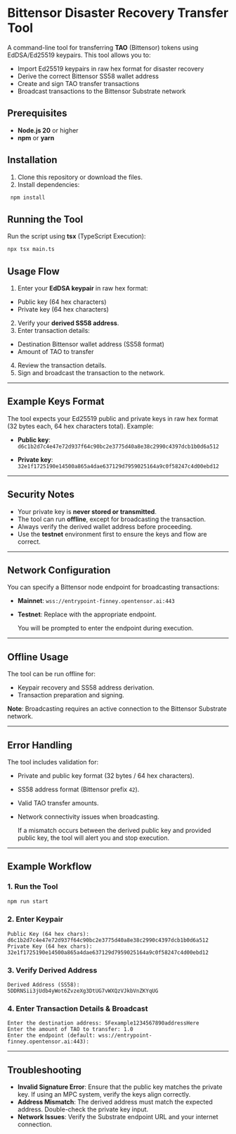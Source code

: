 # Bittensor Disaster Recovery Transfer Tool

A command-line tool for transferring **TAO** (Bittensor) tokens using EdDSA/Ed25519 keypairs. This tool allows you to:
  - Import Ed25519 keypairs in raw hex format for disaster recovery
- Derive the correct Bittensor SS58 wallet address
- Create and sign TAO transfer transactions
- Broadcast transactions to the Bittensor Substrate network

## Prerequisites

- **Node.js 20** or higher
- **npm** or **yarn**

## Installation

1. Clone this repository or download the files.
2. Install dependencies:
  ```bash
   npm install
   ```

## Running the Tool

Run the script using **tsx** (TypeScript Execution):

```bash
npx tsx main.ts
```

## Usage Flow

1. Enter your **EdDSA keypair** in raw hex format:
  - Public key (64 hex characters)
- Private key (64 hex characters)
2. Verify your **derived SS58 address**.
3. Enter transaction details:
  - Destination Bittensor wallet address (SS58 format)
- Amount of TAO to transfer
4. Review the transaction details.
5. Sign and broadcast the transaction to the network.

---

## Example Keys Format

The tool expects your Ed25519 public and private keys in raw hex format (32 bytes each, 64 hex characters total). Example:

  - **Public key**:
`d6c1b2d7c4e47e72d937f64c90bc2e3775d40a8e38c2990c4397dcb1b0d6a512`

- **Private key**:
`32e1f1725190e14500a865a4dae637129d7959025164a9c0f58247c4d00ebd12`

---

## Security Notes

- Your private key is **never stored or transmitted**.
- The tool can run **offline**, except for broadcasting the transaction.
- Always verify the derived wallet address before proceeding.
- Use the **testnet** environment first to ensure the keys and flow are correct.

---

## Network Configuration

You can specify a Bittensor node endpoint for broadcasting transactions:

  - **Mainnet**: `wss://entrypoint-finney.opentensor.ai:443`
- **Testnet**: Replace with the appropriate endpoint.

  You will be prompted to enter the endpoint during execution.

---

## Offline Usage

The tool can be run offline for:
- Keypair recovery and SS58 address derivation.
- Transaction preparation and signing.

**Note**: Broadcasting requires an active connection to the Bittensor Substrate network.

---

## Error Handling

The tool includes validation for:
- Private and public key format (32 bytes / 64 hex characters).
- SS58 address format (Bittensor prefix `42`).
- Valid TAO transfer amounts.
- Network connectivity issues when broadcasting.

  If a mismatch occurs between the derived public key and provided public key, the tool will alert you and stop execution.

---

## Example Workflow

### 1. Run the Tool

  ```bash
npm run start
```

### 2. Enter Keypair

  ```plaintext
Public Key (64 hex chars): d6c1b2d7c4e47e72d937f64c90bc2e3775d40a8e38c2990c4397dcb1b0d6a512
Private Key (64 hex chars): 32e1f1725190e14500a865a4dae637129d7959025164a9c0f58247c4d00ebd12
```

### 3. Verify Derived Address

  ```plaintext
Derived Address (SS58): 5DDRNSii3jUdb4yWot6ZvzeXg3DtUG7vWXQzVJkbVnZKYqUG
```

### 4. Enter Transaction Details & Broadcast

  ```plaintext
Enter the destination address: 5Fexample1234567890addressHere
Enter the amount of TAO to transfer: 1.0
Enter the endpoint (default: wss://entrypoint-finney.opentensor.ai:443): 
```

---

## Troubleshooting

- **Invalid Signature Error**: Ensure that the public key matches the private key. If using an MPC system, verify the keys align correctly.
- **Address Mismatch**: The derived address must match the expected address. Double-check the private key input.
- **Network Issues**: Verify the Substrate endpoint URL and your internet connection.

